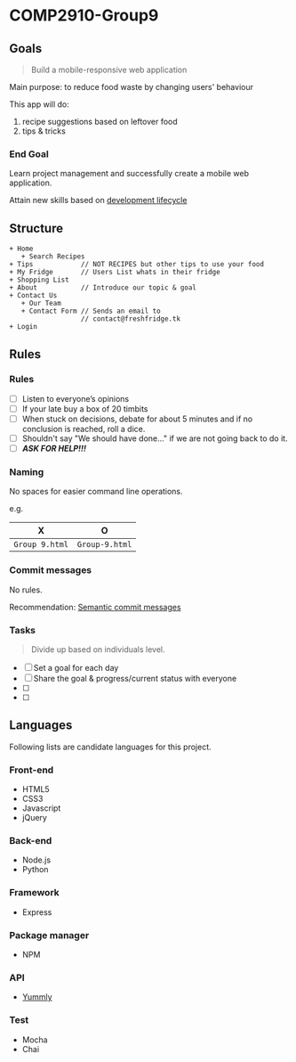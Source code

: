 # COMP2910-Group9

## Goals

> Build a mobile-responsive web application

Main purpose: to reduce food waste by changing users' behaviour

This app will do:
1. recipe suggestions based on leftover food
2. tips & tricks


### End Goal

Learn project management and successfully create a mobile web application. 

Attain new skills based on [development lifecycle](https://en.wikibooks.org/wiki/Introduction_to_Computer_Information_Systems/Program_Development)


## Structure

```
+ Home
   + Search Recipes
+ Tips            // NOT RECIPES but other tips to use your food
+ My Fridge       // Users List whats in their fridge
+ Shopping List
+ About           // Introduce our topic & goal
+ Contact Us 
   + Our Team
   + Contact Form // Sends an email to 
                  // contact@freshfridge.tk
+ Login
```

## Rules

### Rules

- [ ] Listen to everyone’s opinions
- [ ] If your late buy a box of 20 timbits
- [ ] When stuck on decisions, debate for about 5 minutes and if no conclusion is reached, roll a dice.
- [ ] Shouldn't say "We should have done…" if we are not going back to do it.
- [ ] ***ASK FOR HELP!!!***

### Naming 

No spaces for easier command line operations.

e.g.

| X              | O              |
|----------------|----------------|
| `Group 9.html` | `Group-9.html` |

### Commit messages

No rules.

Recommendation: [Semantic commit messages](https://seesparkbox.com/foundry/semantic_commit_messages)

### Tasks

> Divide up based on individuals level.

- [ ] Set a goal for each day
- [ ] Share the goal & progress/current status with everyone
- [ ] 
- [ ] 


## Languages

Following lists are candidate languages for this project.

### Front-end

- HTML5
- CSS3
- Javascript
- jQuery

### Back-end

- Node.js
- Python

### Framework

- Express

### Package manager

- NPM

### API

- [Yummly](https://www.yummly.com/about)

### Test

- Mocha
- Chai 
